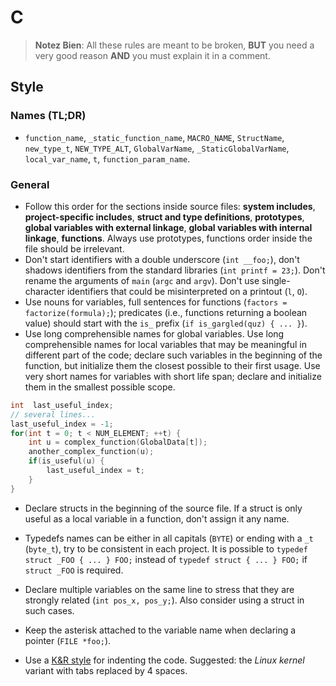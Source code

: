 # C

> **Notez Bien**: All these rules are meant to be broken, **BUT** you need a very good reason **AND** you must explain it in a comment.

## Style

### Names (TL;DR)

* `function_name`, `_static_function_name`, `MACRO_NAME`, `StructName`, `new_type_t`, `NEW_TYPE_ALT`, `GlobalVarName`, `_StaticGlobalVarName`, `local_var_name`, `t`, `function_param_name`.

### General

* Follow this order for the sections inside source files: **system includes**, **project-specific includes**, **struct and type definitions**, **prototypes**, **global variables with external linkage**, **global variables with internal linkage**, **functions**. Always use prototypes, functions order inside the file should be irrelevant.
* Don't start identifiers with a double underscore (`int __foo;`), don't shadows identifiers from the standard libraries (`int printf = 23;`). Don't rename the arguments of `main` (`argc` and `argv`). Don't use single-character identifiers that could be misinterpreted on a printout (`l`, `O`).
* Use nouns for variables, full sentences for functions (`factors = factorize(formula);`); predicates (i.e., functions returning a boolean value) should start with the `is_` prefix (`if is_gargled(quz) { ... }`).
* Use long comprehensible names for global variables. Use long comprehensible names for local variables that may be meaningful in different part of the code; declare such variables in the beginning of the function, but initialize them the closest possible to their first usage. Use very short names for variables with short life span; declare and initialize them in the smallest possible scope.

```c
int  last_useful_index;
// several lines...
last_useful_index = -1;
for(int t = 0; t < NUM_ELEMENT; ++t) {
    int u = complex_function(GlobalData[t]);
    another_complex_function(u);
    if(is_useful(u) {
        last_useful_index = t;
    }
}
``` 

* Declare structs in the beginning of the source file. If a struct is only useful as a local variable in a function, don't assign it any name. 
* Typedefs names can be either in all capitals (`BYTE`) or ending with a `_t` (`byte_t`), try to be consistent in each project. It is possible to `typedef struct _FOO { ... } FOO;` instead of `typedef struct { ... } FOO;` if `struct _FOO` is required.
* Declare multiple variables on the same line to stress that they are strongly related (`int pos_x, pos_y;`). Also consider using a struct in such cases.
* Keep the asterisk attached to the variable name when declaring a pointer (`FILE *foo;`).

* Use a [K&R style](https://en.wikipedia.org/wiki/Indentation_style#K&R_style) for indenting the code. Suggested: the *Linux kernel* variant with tabs replaced by 4 spaces.
